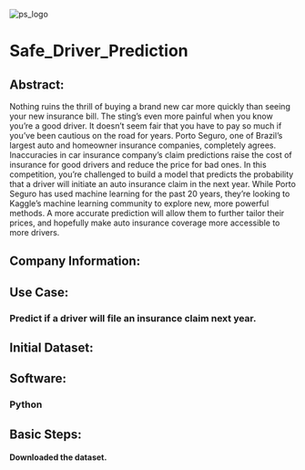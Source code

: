 ![ps_logo](https://user-images.githubusercontent.com/19572673/62312158-79cccf80-b45b-11e9-8fe5-260ec1e52997.jpg)
# Safe_Driver_Prediction
## Abstract:
Nothing ruins the thrill of buying a brand new car more quickly than seeing your new insurance bill. The sting’s even more painful when you know you’re a good driver. It doesn’t seem fair that you have to pay so much if you’ve been cautious on the road for years.
Porto Seguro, one of Brazil’s largest auto and homeowner insurance companies, completely agrees. Inaccuracies in car insurance company’s claim predictions raise the cost of insurance for good drivers and reduce the price for bad ones.
In this competition, you’re challenged to build a model that predicts the probability that a driver will initiate an auto insurance claim in the next year. While Porto Seguro has used machine learning for the past 20 years, they’re looking to Kaggle’s machine learning community to explore new, more powerful methods. A more accurate prediction will allow them to further tailor their prices, and hopefully make auto insurance coverage more accessible to more drivers.
## Company Information:
###
## Use Case:
### Predict if a driver will file an insurance claim next year.
## Initial Dataset:
## Software:
### Python
## Basic Steps:
#### Downloaded the dataset. 
